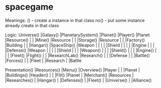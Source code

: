 # spacegame

Meanings:
() - create a instance in that class
no() - put some instance already create in that class

Logic:
Universe()  |Galaxy()   |PlanetarySystem()  |Planet()
            |Player()	|Planet     |Resource()
            |           |           |Mine() |Resource
            |           |		    |Storage()  |Resource
		    |		    |		    |Factory()  |Building
		    |		    |		    |Hangar()   |SpaceShip()    |Weapon
		    |		    |		    |		    |			    |Shield
		    |		    |		    |		    |			    |Engine
		    |		    |		    |		    |Defense()		|Weapon
		    |		    |		    |		    |			    |Shield
		    |		    |		    |		    |Weapon()
		    |		    |		    |		    |Shield()
		    |		    |		    |		    |Engine()
            |           |           |           |Fleet()    |Flight()
		    |		    |		    |ResearchLab()  |Research()
		    |		    |		    |Defense
		    |		    |		    |Battle()   |Forces()
            |           |           |Fleet
		    |		    |Research
		    |
            |Battle

Presentation()  |Resources()
			    |Menu() |Overview() |Player
				|		|           |Planet
			    |		|Buildings()    |Header()
			    |		|			    |Fill()     |Planet
			    |		|Merchant()     |Resources
			    |		|Researches()
			    |		|Hangar()
			    |		|Defenses()
			    |		|Fleet()
			    |		|Universe()
			    |		|Alliance()
